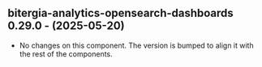   ## bitergia-analytics-opensearch-dashboards 0.29.0 - (2025-05-20)
  
  * No changes on this component. The version is bumped to align it
    with the rest of the components.
